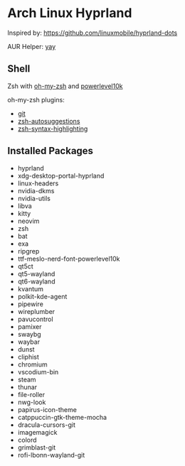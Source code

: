 # Arch Linux Hyprland

Inspired by: https://github.com/linuxmobile/hyprland-dots

AUR Helper: [yay](https://github.com/Jguer/yay)

## Shell

Zsh with [oh-my-zsh](https://ohmyz.sh/) and [powerlevel10k](https://github.com/romkatv/powerlevel10k)

oh-my-zsh plugins:

- [git](https://github.com/ohmyzsh/ohmyzsh/tree/master/plugins/git)
- [zsh-autosuggestions](https://github.com/zsh-users/zsh-autosuggestions)
- [zsh-syntax-highlighting](https://github.com/zsh-users/zsh-syntax-highlighting)

## Installed Packages

- hyprland
- xdg-desktop-portal-hyprland
- linux-headers
- nvidia-dkms
- nvidia-utils
- libva
- kitty
- neovim
- zsh
- bat
- exa
- ripgrep
- ttf-meslo-nerd-font-powerlevel10k
- qt5ct
- qt5-wayland
- qt6-wayland
- kvantum
- polkit-kde-agent
- pipewire
- wireplumber
- pavucontrol
- pamixer
- swaybg
- waybar
- dunst
- cliphist
- chromium
- vscodium-bin
- steam
- thunar
- file-roller
- nwg-look
- papirus-icon-theme
- catppuccin-gtk-theme-mocha
- dracula-cursors-git
- imagemagick
- colord
- grimblast-git
- rofi-lbonn-wayland-git

